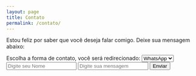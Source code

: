 ```yaml
---
layout: page
title: Contato
permalink: /contato/
---
```


Estou feliz por saber que você deseja falar comigo. Deixe sua mensagem abaixo:

<form id="contact-form">
    <label for="contact-method">Escolha a forma de contato, você será redirecionado:</label>
    <select id="contact-method" name="contact-method">
      <option value="whatsapp">WhatsApp</option>
      <option value="email">E-mail</option>
    </select>
    <input type="text" id="name" placeholder="Digite seu Nome" required>
    <input type="text" id="message" name="message" placeholder="Digite sua mensagem" required>
    <button type="submit">Enviar</button>
</form>
